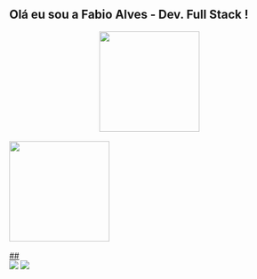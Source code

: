 ## Olá eu sou a Fabio Alves - Dev. Full Stack !
<div align="center">
  <a href="https://github.com/FabioAlvees">
  <img height="180em" src="https://github-readme-stats.vercel.app/api?username=FabioAlvees&show_icons=true&theme=dracula&include_all_commits=true&count_private=true"/>
</div>
  
  </br>
  
  <div style="">
<a href="https://github.com/FabioAlvees">
<img height="180em" src="https://github-readme-stats.vercel.app/api/top-langs/?username=FabioAlvees&layout=compact&langs_count=7&theme=react"/>
<!-- <img height="180em" src="https://github-readme-stats.vercel.app/api?username=FabioAlvees&show_icons=true&theme=dracula&include_all_commits=true&count_private=true"/>  -->
</div>

</br>
   ##
 
<div> 
<a href = "mailto:faabioalvesrosa@gmail.com"><img src="https://img.shields.io/badge/-Gmail-%23333?style=for-the-badge&logo=gmail&logoColor=white" target="_blank"></a>
  <a href="https://www.linkedin.com/in/fabio-alvees/" target="_blank"><img src="https://img.shields.io/badge/-LinkedIn-%230077B5?style=for-the-badge&logo=linkedin&logoColor=white" target="_blank"></a> 
